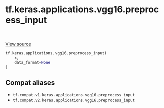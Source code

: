 <div itemscope itemtype="http://developers.google.com/ReferenceObject">
<meta itemprop="name" content="tf.keras.applications.vgg16.preprocess_input" />
<meta itemprop="path" content="Stable" />
</div>

# tf.keras.applications.vgg16.preprocess_input

<!-- Insert buttons and diff -->

<table class="tfo-notebook-buttons tfo-api" align="left">
</table>

<a target="_blank" href="/code/stable/tensorflow/python/keras/applications/vgg16.py">View source</a>





``` python
tf.keras.applications.vgg16.preprocess_input(
    x,
    data_format=None
)
```



<!-- Placeholder for "Used in" -->


## Compat aliases

* `tf.compat.v1.keras.applications.vgg16.preprocess_input`
* `tf.compat.v2.keras.applications.vgg16.preprocess_input`

